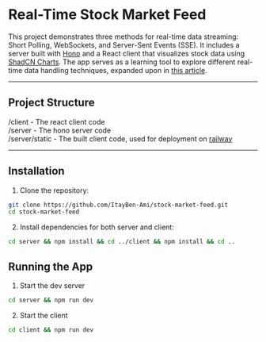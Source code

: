 # Real-Time Stock Market Feed

This project demonstrates three methods for real-time data streaming: Short Polling, WebSockets, and Server-Sent Events (SSE). It includes a server built with [Hono](https://hono.dev/) and a React client that visualizes stock data using [ShadCN Charts](https://ui.shadcn.com/charts). 
The app serves as a learning tool to explore different real-time data handling techniques, expanded upon in [this article](https://dev.to/itaybenami/sse-vs-websockets-vs-polling-real-time-made-easy-with-hono-react-52pn-temp-slug-8908105?preview=2a96c7392872b652bf6d49ee9efe8120282a5443e402a3efd51e0bc658a6a56c671d24607a9a26a496f1b7c2f2e15c5fe8207044cd99d76111595d91).

---

## Project Structure

/client - The react client code <br />
/server - The hono server code <br />
/server/static - The built client code, used for deployment on [railway](https://railway.app/)

---

## Installation

1. Clone the repository:
 ```bash
 git clone https://github.com/ItayBen-Ami/stock-market-feed.git
 cd stock-market-feed
 ```
2. Install dependencies for both server and client:
```bash
cd server && npm install && cd ../client && npm install && cd ..
```
## Running the App

1. Start the dev server
```bash
cd server && npm run dev
```
2. Start the client
```bash
cd client && npm run dev
```

